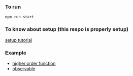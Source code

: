 ### To run
`npm run start`

### To know about setup (this respo is properly setup)
[setup tutorial](https://medium.com/codingthesmartway-com-blog/getting-started-with-rxjs-part-1-setting-up-the-development-environment-creating-observables-db76ce053725)


### Example
- [higher order function](example/HOF.md)
- [observable](example/observable.md)

